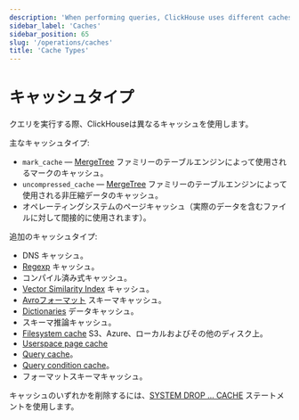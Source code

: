 ```yaml
---
description: 'When performing queries, ClickHouse uses different caches.'
sidebar_label: 'Caches'
sidebar_position: 65
slug: '/operations/caches'
title: 'Cache Types'
---
```





# キャッシュタイプ

クエリを実行する際、ClickHouseは異なるキャッシュを使用します。

主なキャッシュタイプ:

- `mark_cache` — [MergeTree](../engines/table-engines/mergetree-family/mergetree.md) ファミリーのテーブルエンジンによって使用されるマークのキャッシュ。
- `uncompressed_cache` — [MergeTree](../engines/table-engines/mergetree-family/mergetree.md) ファミリーのテーブルエンジンによって使用される非圧縮データのキャッシュ。
- オペレーティングシステムのページキャッシュ（実際のデータを含むファイルに対して間接的に使用されます）。

追加のキャッシュタイプ:

- DNS キャッシュ。
- [Regexp](../interfaces/formats.md#data-format-regexp) キャッシュ。
- コンパイル済み式キャッシュ。
- [Vector Similarity Index](../engines/table-engines/mergetree-family/annindexes.md) キャッシュ。
- [Avroフォーマット](../interfaces/formats.md#data-format-avro) スキーマキャッシュ。
- [Dictionaries](../sql-reference/dictionaries/index.md) データキャッシュ。
- スキーマ推論キャッシュ。
- [Filesystem cache](storing-data.md) S3、Azure、ローカルおよびその他のディスク上。
- [Userspace page cache](/operations/userspace-page-cache)
- [Query cache](query-cache.md)。
- [Query condition cache](query-condition-cache.md)。
- フォーマットスキーマキャッシュ。

キャッシュのいずれかを削除するには、[SYSTEM DROP ... CACHE](../sql-reference/statements/system.md) ステートメントを使用します。
